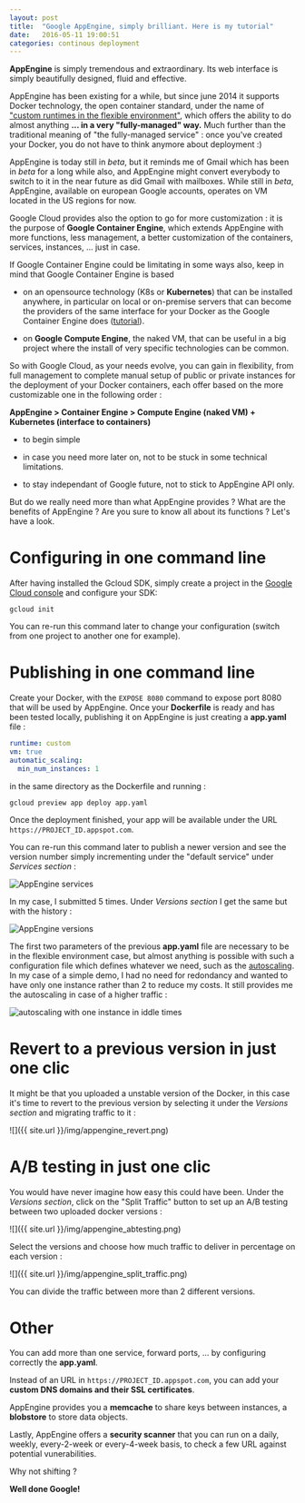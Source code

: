 ```yaml
---
layout: post
title:  "Google AppEngine, simply brilliant. Here is my tutorial"
date:   2016-05-11 19:00:51
categories: continous deployment
---
```


**AppEngine** is simply tremendous and extraordinary. Its web interface is simply beautifully designed, fluid and effective.

AppEngine has been existing for a while, but since june 2014 it supports Docker technology, the open container standard, under the name of ["custom runtimes in the flexible environment"](https://cloud.google.com/appengine/docs/flexible/custom-runtimes/), which offers the ability to do almost anything **... in a very "fully-managed" way.** Much further than the traditional meaning of "the fully-managed service" : once you've created your Docker, you do not have to think anymore about deployment :)

AppEngine is today still in *beta*, but it reminds me of Gmail which has been in *beta* for a long while also, and AppEngine might convert everybody to switch to it in the near future as did Gmail with mailboxes. While still in *beta*, AppEngine, available on european Google accounts, operates on VM located in the US regions for now.

Google Cloud provides also the option to go for more customization : it is the purpose of **Google Container Engine**, which extends AppEngine with more functions, less management, a better customization of the containers, services, instances, ... just in case.

If Google Container Engine could be limitating in some ways also, keep in mind that Google Container Engine is based

- on an opensource technology (K8s or **Kubernetes**) that can be installed anywhere, in particular on local or on-premise servers that can become the providers of the same interface for your Docker as the Google Container Engine does ([tutorial](http://christopher5106.github.io/continous/deployment/2016/05/02/deploy-instantly-from-your-host-to-AWS-EC2-and-Google-Cloud-with-kubernetes.html)).

- on **Google Compute Engine**, the naked VM, that can be useful in a big project where the install of very specific technologies can be common.

So with Google Cloud, as your needs evolve, you can gain in flexibility, from full management to complete manual setup of public or private instances for the deployment of your Docker containers, each offer based on the more customizable one in the following order :

  **AppEngine > Container Engine > Compute Engine (naked VM) + Kubernetes (interface to containers)**

- to begin simple

- in case you need more later on, not to be stuck in some technical limitations.

- to stay independant of Google future, not to stick to AppEngine API only.

But do we really need more than what AppEngine provides ? What are the benefits of AppEngine ? Are you sure to know all about its functions ? Let's have a look.


# Configuring in one command line

After having installed the Gcloud SDK, simply create a project in the [Google Cloud console](https://console.cloud.google.com) and configure your SDK:

    gcloud init

You can re-run this command later to change your configuration (switch from one project to another one for example).

# Publishing in one command line

Create your Docker, with the `EXPOSE 8080` command to expose port 8080 that will be used by AppEngine. Once your **Dockerfile** is ready and has been tested locally, publishing it on AppEngine is just creating a **app.yaml** file :

```yaml
runtime: custom
vm: true
automatic_scaling:
  min_num_instances: 1
```

in the same directory as the Dockerfile and running :

    gcloud preview app deploy app.yaml

Once the deployment finished, your app will be available under the URL `https://PROJECT_ID.appspot.com`.

You can re-run this command later to publish a newer version and see the version number simply incrementing under the "default service" under *Services section* :

![AppEngine services]({{site.url}}/img/appengine_versions.png)

In my case, I submitted 5 times. Under *Versions section* I get the same but with the history :

![AppEngine versions]({{site.url}}/img/appengine_versions.png)


The first two parameters of the previous **app.yaml** file are necessary to be in the flexible environment case, but almost anything is possible with such a configuration file which defines whatever we need, such as the [autoscaling](https://cloud.google.com/appengine/docs/python/config/appref#scaling_elements). In my case of a simple demo, I had no need for redondancy and wanted to have only one instance rather than 2 to reduce my costs. It still provides me the autoscaling in case of a higher traffic :

![autoscaling with one instance in iddle times]({{site.url}}/img/appengine_instances.png)

# Revert to a previous version in just one clic

It might be that you uploaded a unstable version of the Docker, in this case it's time to revert to the previous version by selecting it under the *Versions section* and migrating traffic to it :

![]({{ site.url }}/img/appengine_revert.png)

# A/B testing in just one clic

You would have never imagine how easy this could have been. Under the *Versions section*, click on the "Split Traffic" button to set up an A/B testing between two uploaded docker versions :

![]({{ site.url }}/img/appengine_abtesting.png)

Select the versions and choose how much traffic to deliver in percentage on each version :

![]({{ site.url }}/img/appengine_split_traffic.png)

You can divide the traffic between more than 2 different versions.

# Other

You can add more than one service, forward ports, ... by configuring correctly the **app.yaml**.

Instead of an URL in `https://PROJECT_ID.appspot.com`, you can add your **custom DNS domains and their SSL certificates**.

AppEngine provides you a **memcache** to share keys between instances, a **blobstore** to store data objects.

Lastly, AppEngine offers a **security scanner** that you can run on a daily, weekly, every-2-week or every-4-week basis, to check a few URL against potential vunerabilities.

Why not shifting ?


**Well done Google!**
